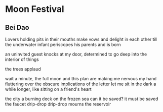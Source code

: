 # Moon Festival
## Bei Dao
Lovers holding pits in their mouths
make vows and delight in each other
till the underwater infant
periscopes his parents
and is born

an uninvited guest knocks at my
door, determined to go deep
into the interior of things

the trees applaud

wait a minute, the full moon
and this plan are making me nervous
my hand fluttering
over the obscure implications of the letter
let me sit in the dark
a while longer, like
sitting on a friend's heart

the city a burning deck
on the frozen sea
can it be saved? it must be saved
the faucet drip-drop drip-drop
mourns the reservoir